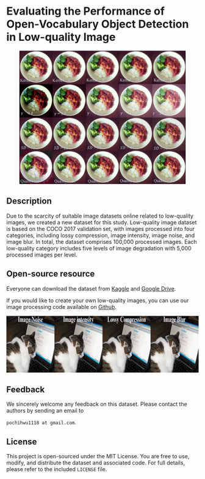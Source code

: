 # Evaluating the Performance of Open-Vocabulary Object Detection in Low-quality Image
<p align="center">
  <img src="cover.jpg" height="350">
</p>

## Description

Due to the scarcity of suitable image datasets online related to low-quality images, we created a new dataset for this study. Low-quality image dataset is based on the COCO 2017 validation set, with images processed into four categories, including lossy compression, image intensity, image noise, and image blur.  In total, the dataset comprises 100,000 processed images. Each low-quality category includes five levels of image degradation with 5,000 processed images per level.

## Open-source resource

Everyone can download the dataset from [Kaggle](https://www.kaggle.com/datasets/pochihwu/low-quality-image-dataset) and [Google Drive](https://drive.google.com/file/d/1-w432b79T6Tj_bhkrFal_fVVLC4eE79t/view?usp=drive_link).

If you would like to create your own low-quality images, you can use our image processing code available on [Github](https://github.com/pochih-code/Low-quality-image-dataset/tree/main/image%20processing).
 
<p align="center">
  <img src="Low-quality.gif" height="150">
</p>

## Feedback
We sincerely welcome any feedback on this dataset. Please contact the authors by sending an email to

`pochihwu1118 at gmail.com`.

## License

This project is open-sourced under the MIT License. 
You are free to use, modify, and distribute the dataset and associated code. 
For full details, please refer to the included `LICENSE` file.